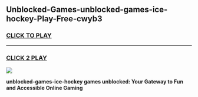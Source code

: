 
## Unblocked-Games-unblocked-games-ice-hockey-Play-Free-cwyb3
<h3>
<a href="https://premium76.site?title=unblocked-games-ice-hockey&ref=09A">CLICK TO PLAY</a></h3>
<hr>

<h3>
<a href="https://premium76.site?title=unblocked-games-ice-hockey&ref=09A">CLICK 2 PLAY</a>
  
</h3>

<a href="https://premium76.site?title=unblocked-games-ice-hockey&ref=09A"><img src="https://clearcache.store/games.png"></a>


**unblocked-games-ice-hockey games unblocked: Your Gateway to Fun and Accessible Online Gaming**
